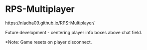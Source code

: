 # RPS-Multiplayer

https://nladha09.github.io/RPS-Multiplayer/

Future development - centering player info boxes above chat field.

*Note: Game resets on player disconnect.
